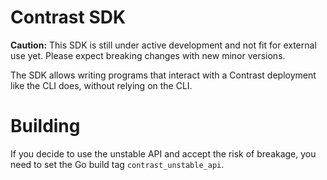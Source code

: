 # Contrast SDK

**Caution:** This SDK is still under active development and not fit for external
use yet. Please expect breaking changes with new minor versions.

The SDK allows writing programs that interact with a Contrast deployment like
the CLI does, without relying on the CLI.

# Building

If you decide to use the unstable API and accept the risk of breakage, you need
to set the Go build tag `contrast_unstable_api`.
